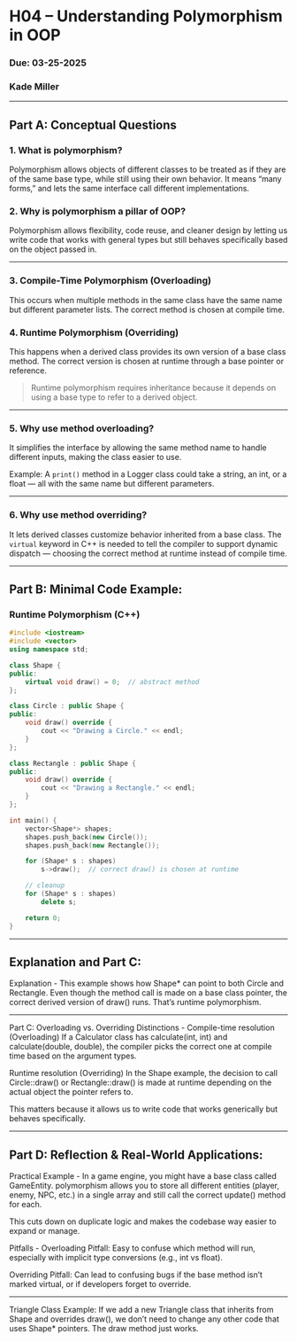 # H04 – Understanding Polymorphism in OOP  
### Due: 03-25-2025  
### Kade Miller

---

## Part A: Conceptual Questions

### 1. What is polymorphism?  
Polymorphism allows objects of different classes to be treated as if they are of the same base type, while still using their own behavior. It means “many forms,” and lets the same interface call different implementations.

### 2. Why is polymorphism a pillar of OOP?  
Polymorphism allows flexibility, code reuse, and cleaner design by letting us write code that works with general types but still behaves specifically based on the object passed in.

---

### 3. Compile-Time Polymorphism (Overloading)  
This occurs when multiple methods in the same class have the same name but different parameter lists. The correct method is chosen at compile time.

### 4. Runtime Polymorphism (Overriding)  
This happens when a derived class provides its own version of a base class method. The correct version is chosen at runtime through a base pointer or reference.

> Runtime polymorphism requires inheritance because it depends on using a base type to refer to a derived object.

---

### 5. Why use method overloading?  
It simplifies the interface by allowing the same method name to handle different inputs, making the class easier to use.

Example: A `print()` method in a Logger class could take a string, an int, or a float — all with the same name but different parameters.

---

### 6. Why use method overriding?  
It lets derived classes customize behavior inherited from a base class. The `virtual` keyword in C++ is needed to tell the compiler to support dynamic dispatch — choosing the correct method at runtime instead of compile time.

---

## Part B: Minimal Code Example:

### Runtime Polymorphism (C++)

```cpp
#include <iostream>
#include <vector>
using namespace std;

class Shape {
public:
    virtual void draw() = 0;  // abstract method
};

class Circle : public Shape {
public:
    void draw() override {
        cout << "Drawing a Circle." << endl;
    }
};

class Rectangle : public Shape {
public:
    void draw() override {
        cout << "Drawing a Rectangle." << endl;
    }
};

int main() {
    vector<Shape*> shapes;
    shapes.push_back(new Circle());
    shapes.push_back(new Rectangle());

    for (Shape* s : shapes)
        s->draw();  // correct draw() is chosen at runtime

    // cleanup
    for (Shape* s : shapes)
        delete s;

    return 0;
}
```

---

## Explanation and Part C:

Explanation - 
This example shows how Shape* can point to both Circle and Rectangle. Even though the method call is made on a base class pointer, the correct derived version of draw() runs. That’s runtime polymorphism.

---

Part C: Overloading vs. Overriding Distinctions - 
Compile-time resolution (Overloading)
If a Calculator class has calculate(int, int) and calculate(double, double), the compiler picks the correct one at compile time based on the argument types.

Runtime resolution (Overriding)
In the Shape example, the decision to call Circle::draw() or Rectangle::draw() is made at runtime depending on the actual object the pointer refers to.

This matters because it allows us to write code that works generically but behaves specifically.

---

## Part D: Reflection & Real-World Applications:

Practical Example - 
In a game engine, you might have a base class called GameEntity. polymorphism allows you to store all different entities (player, enemy, NPC, etc.) in a single array and still call the correct update() method for each.

This cuts down on duplicate logic and makes the codebase way easier to expand or manage.

Pitfalls - 
Overloading Pitfall: Easy to confuse which method will run, especially with implicit type conversions (e.g., int vs float).

Overriding Pitfall: Can lead to confusing bugs if the base method isn’t marked virtual, or if developers forget to override.

---

Triangle Class Example: 
If we add a new Triangle class that inherits from Shape and overrides draw(), we don’t need to change any other code that uses Shape* pointers. The draw method just works.
